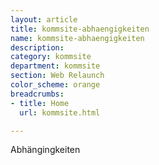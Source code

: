 ```yaml
---
layout: article
title: kommsite-abhaengigkeiten
name: kommsite-abhaengigkeiten
description: 
category: kommsite
department: kommsite
section: Web Relaunch
color_scheme: orange
breadcrumbs:
- title: Home
  url: kommsite.html

---
```


Abhängingkeiten
